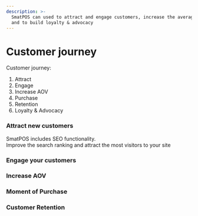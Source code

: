 ```yaml
---
description: >-
  SmatPOS can used to attract and engage customers, increase the average order,
  and to build loyalty & advocacy
---
```


# Customer journey

Customer journey:

1. Attract
2. Engage
3. Increase AOV
4. Purchase
5. Retention
6. Loyalty & Advocacy

### Attract new customers

SmatPOS includes SEO functionality.   
Improve the search ranking and attract the most visitors to your site

### Engage your customers

### Increase AOV

### Moment of Purchase

### Customer Retention





